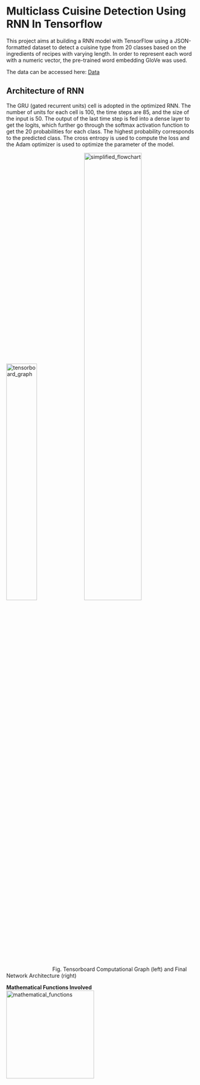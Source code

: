 # Multiclass Cuisine Detection Using RNN In Tensorflow

This project aims at building a RNN model with TensorFlow using a JSON-formatted dataset to detect a cuisine type from 20 classes based on the ingredients of recipes with varying length. In order to represent each word with a numeric vector, the pre-trained word embedding GloVe was used.

The data can be accessed here: [Data](https://www.kaggle.com/c/whats-cooking-kernels-only/data)

## Architecture of RNN

The GRU (gated recurrent units) cell is adopted in the optimized RNN. The number of units for each cell is 100, the time steps are 85, and the size of the input is 50. The output of the last time step is fed into a dense layer to get the logits, which further go through the softmax activation function to get the 20 probabilities for each class. The highest probability corresponds to the predicted class. The cross entropy is used to compute the loss and the Adam optimizer is used to optimize the parameter of the model. 

<img width="40%" alt="tensorboard_graph" src="https://user-images.githubusercontent.com/42804316/57659200-7853df80-75af-11e9-986c-a9a574eb965d.png"> <img width="55%" alt="simplified_flowchart" src="https://user-images.githubusercontent.com/42804316/57659217-873a9200-75af-11e9-9160-34fa736c1a5e.png"><br /> &nbsp;&nbsp;&nbsp;&nbsp;&nbsp;&nbsp;&nbsp;&nbsp;&nbsp;&nbsp;&nbsp;&nbsp;&nbsp;&nbsp;&nbsp;&nbsp;&nbsp;&nbsp;&nbsp;&nbsp;&nbsp;&nbsp;&nbsp;&nbsp;&nbsp;&nbsp;&nbsp;&nbsp;&nbsp;&nbsp;&nbsp;Fig. Tensorboard Computational Graph (left) and Final Network Architecture (right)

**Mathematical Functions Involved**<br />
<img width="232" alt="mathematical_functions" src="https://user-images.githubusercontent.com/42804316/57660359-35e0d180-75b4-11e9-9524-89c8a71a9c62.png">


